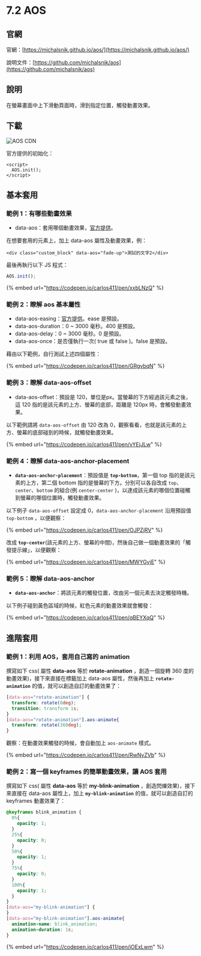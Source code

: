 # 7.2 AOS

## 官網

官網：[https://michalsnik.github.io/aos/](https://michalsnik.github.io/aos/)

說明文件：[https://github.com/michalsnik/aos](https://github.com/michalsnik/aos)

## 說明

在螢幕畫面中上下滑動頁面時，滑到指定位置，觸發動畫效果。

## 下載

![AOS CDN](../.gitbook/assets/aos\_cdn.png)

官方提供的初始化：

```markup
<script>
  AOS.init();
</script>
```

## 基本套用

### 範例 1：有哪些動畫效果

* data-aos：套用哪個動畫效果，[官方提供](https://github.com/michalsnik/aos#animations)。

在想要套用的元素上，加上 data-aos 屬性及動畫效果，例：

```markup
<div class="custom_block" data-aos="fade-up">測試的文字2</div>
```

最後再執行以下 JS 程式：

```javascript
AOS.init();
```

{% embed url="https://codepen.io/carlos411/pen/xxbLNzQ" %}



### 範例 2：瞭解 aos 基本屬性

* data-aos-easing：[官方提供](https://github.com/michalsnik/aos#easing-functions)。ease 是預設。
* data-aos-duration：0 \~ 3000 毫秒。400 是預設。
* data-aos-delay：0 \~ 3000 毫秒。0 是預設。
* data-aos-once：是否僅執行一次( true 或 false )。false 是預設。

藉由以下範例，自行測試上述四個屬性：

{% embed url="https://codepen.io/carlos411/pen/GRgvbqN" %}



### 範例 3：瞭解 data-aos-offset

* data-aos-offset：預設是 120，單位是px。當螢幕的下方經過該元素之後，這 120 指的是該元素的上方、螢幕的底部，距離是 120px 時，會觸發動畫效果。

以下範例請將 `data-aos-offset` 由 120 改為 0，觀察看看，也就是該元素的上方、螢幕的底部碰到的時候，就觸發動畫效果。

{% embed url="https://codepen.io/carlos411/pen/vYEjJLw" %}



### 範例 4：瞭解 data-aos-anchor-placement

* **`data-aos-anchor-placement`**：預設值是 **`top-bottom`**，第一個 top 指的是該元素的上方，第二個 bottom 指的是螢幕的下方。分別可以各自改成 `top`、`center`、`bottom` 的組合(例 `center-center` )，以達成該元素的哪個位置碰觸到螢幕的哪個位置時，觸發動畫效果。

以下例子 `data-aos-offset` 設定成 0，`data-aos-anchor-placement` 沿用預設值 `top-bottom` ，以便觀察：

{% embed url="https://codepen.io/carlos411/pen/OJPZjRV" %}

改成 **`top-center`**(該元素的上方、螢幕的中間)，然後自己做一個動畫效果的「觸發提示線」，以便觀察：

{% embed url="https://codepen.io/carlos411/pen/MWYGvjE" %}





### 範例 5：瞭解 data-aos-anchor

* **`data-aos-anchor`**：將該元素的觸發位置，改由另一個元素去決定觸發時機。

以下例子碰到黃色區域的時候，紅色元素的動畫效果就會觸發：

{% embed url="https://codepen.io/carlos411/pen/qBEYXqQ" %}





## 進階套用

### 範例 1：利用 AOS，套用自己寫的 animation

撰寫如下 css( 屬性 **data-aos** 等於 **rotate-animation** ，創造一個旋轉 360 度的動畫效果)，接下來直接在標籤加上 data-aos 屬性，然後再加上 **`rotate-animation`** 的值，就可以創造自訂的動畫效果了：

```css
[data-aos="rotate-animation"] {
  transform: rotate(0deg);
  transition: transform 1s;
}
[data-aos="rotate-animation"].aos-animate{
  transform: rotate(360deg);
}
```

觀察：在動畫效果觸發的時候，會自動加上 `aos-animate` 樣式。

{% embed url="https://codepen.io/carlos411/pen/RwNyZVb" %}

###

### 範例 2：寫一個 keyframes 的簡單動畫效果，讓 AOS 套用

撰寫如下 css( 屬性 **data-aos** 等於 **my-blink-animation** ，創造閃爍效果)，接下來直接在 data-aos 屬性上，加上 **`my-blink-animation`** 的值，就可以創造自訂的 keyframes 動畫效果了：

```css
@keyframes blink_animation {
  0%{
    opacity: 1;
  }
  25%{
    opacity: 0;
  }
  50%{
    opacity: 1;
  }
  75%{
    opacity: 0;
  }
  100%{
    opacity: 1;
  }
}
[data-aos="my-blink-animation"] {
}
[data-aos="my-blink-animation"].aos-animate{
  animation-name: blink_animation;
  animation-duration: 1s;
}
```

{% embed url="https://codepen.io/carlos411/pen/jOExLwm" %}

